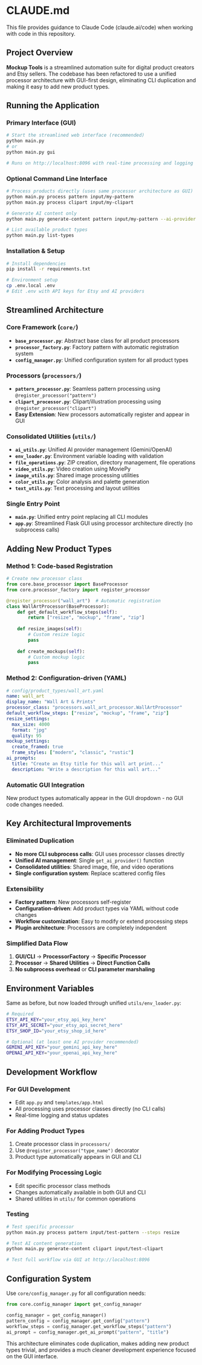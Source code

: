 # CLAUDE.md

This file provides guidance to Claude Code (claude.ai/code) when working with code in this repository.

## Project Overview

**Mockup Tools** is a streamlined automation suite for digital product creators and Etsy sellers. The codebase has been refactored to use a unified processor architecture with GUI-first design, eliminating CLI duplication and making it easy to add new product types.

## Running the Application

### Primary Interface (GUI)
```bash
# Start the streamlined web interface (recommended)
python main.py
# or
python main.py gui

# Runs on http://localhost:8096 with real-time processing and logging
```

### Optional Command Line Interface
```bash
# Process products directly (uses same processor architecture as GUI)
python main.py process pattern input/my-pattern
python main.py process clipart input/my-clipart

# Generate AI content only
python main.py generate-content pattern input/my-pattern --ai-provider gemini

# List available product types
python main.py list-types
```

### Installation & Setup
```bash
# Install dependencies
pip install -r requirements.txt

# Environment setup
cp .env.local .env
# Edit .env with API keys for Etsy and AI providers
```

## Streamlined Architecture

### Core Framework (`core/`)
- **`base_processor.py`**: Abstract base class for all product processors
- **`processor_factory.py`**: Factory pattern with automatic registration system
- **`config_manager.py`**: Unified configuration system for all product types

### Processors (`processors/`)
- **`pattern_processor.py`**: Seamless pattern processing using `@register_processor("pattern")`
- **`clipart_processor.py`**: Clipart/illustration processing using `@register_processor("clipart")`
- **Easy Extension**: New processors automatically register and appear in GUI

### Consolidated Utilities (`utils/`)
- **`ai_utils.py`**: Unified AI provider management (Gemini/OpenAI)
- **`env_loader.py`**: Environment variable loading with validation
- **`file_operations.py`**: ZIP creation, directory management, file operations
- **`video_utils.py`**: Video creation using MoviePy
- **`image_utils.py`**: Shared image processing utilities
- **`color_utils.py`**: Color analysis and palette generation
- **`text_utils.py`**: Text processing and layout utilities

### Single Entry Point
- **`main.py`**: Unified entry point replacing all CLI modules
- **`app.py`**: Streamlined Flask GUI using processor architecture directly (no subprocess calls)

## Adding New Product Types

### Method 1: Code-based Registration
```python
# Create new processor class
from core.base_processor import BaseProcessor
from core.processor_factory import register_processor

@register_processor("wall_art")  # Automatic registration
class WallArtProcessor(BaseProcessor):
    def get_default_workflow_steps(self):
        return ["resize", "mockup", "frame", "zip"]
    
    def resize_images(self):
        # Custom resize logic
        pass
    
    def create_mockups(self):
        # Custom mockup logic  
        pass
```

### Method 2: Configuration-driven (YAML)
```yaml
# config/product_types/wall_art.yaml
name: wall_art
display_name: "Wall Art & Prints"
processor_class: "processors.wall_art_processor.WallArtProcessor"
default_workflow_steps: ["resize", "mockup", "frame", "zip"]
resize_settings:
  max_size: 4000
  format: "jpg"
  quality: 95
mockup_settings:
  create_framed: true
  frame_styles: ["modern", "classic", "rustic"]
ai_prompts:
  title: "Create an Etsy title for this wall art print..."
  description: "Write a description for this wall art..."
```

### Automatic GUI Integration
New product types automatically appear in the GUI dropdown - no GUI code changes needed.

## Key Architectural Improvements

### Eliminated Duplication
- **No more CLI subprocess calls**: GUI uses processor classes directly
- **Unified AI management**: Single `get_ai_provider()` function
- **Consolidated utilities**: Shared image, file, and video operations
- **Single configuration system**: Replace scattered config files

### Extensibility
- **Factory pattern**: New processors self-register
- **Configuration-driven**: Add product types via YAML without code changes
- **Workflow customization**: Easy to modify or extend processing steps
- **Plugin architecture**: Processors are completely independent

### Simplified Data Flow
1. **GUI/CLI** → **ProcessorFactory** → **Specific Processor**
2. **Processor** → **Shared Utilities** → **Direct Function Calls**
3. **No subprocess overhead** or **CLI parameter marshaling**

## Environment Variables

Same as before, but now loaded through unified `utils/env_loader.py`:

```bash
# Required
ETSY_API_KEY="your_etsy_api_key_here"
ETSY_API_SECRET="your_etsy_api_secret_here"  
ETSY_SHOP_ID="your_etsy_shop_id_here"

# Optional (at least one AI provider recommended)
GEMINI_API_KEY="your_gemini_api_key_here"
OPENAI_API_KEY="your_openai_api_key_here"
```

## Development Workflow

### For GUI Development
- Edit `app.py` and `templates/app.html`
- All processing uses processor classes directly (no CLI calls)
- Real-time logging and status updates

### For Adding Product Types
1. Create processor class in `processors/`
2. Use `@register_processor("type_name")` decorator
3. Product type automatically appears in GUI and CLI

### For Modifying Processing Logic
- Edit specific processor class methods
- Changes automatically available in both GUI and CLI
- Shared utilities in `utils/` for common operations

### Testing
```bash
# Test specific processor
python main.py process pattern input/test-pattern --steps resize

# Test AI content generation
python main.py generate-content clipart input/test-clipart

# Test full workflow via GUI at http://localhost:8096
```

## Configuration System

Use `core/config_manager.py` for all configuration needs:

```python
from core.config_manager import get_config_manager

config_manager = get_config_manager()
pattern_config = config_manager.get_config("pattern")
workflow_steps = config_manager.get_workflow_steps("pattern")
ai_prompt = config_manager.get_ai_prompt("pattern", "title")
```

This architecture eliminates code duplication, makes adding new product types trivial, and provides a much cleaner development experience focused on the GUI interface.